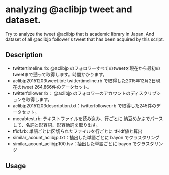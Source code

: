 analyzing @aclibjp tweet and dataset.
===

Try to analyze the tweet @aclibjp that is academic library in Japan.
And dataset of all @aclibjp follower's tweet that has been acquired by this script.

## Description
* twittertimeline.rb: @aclibjp のフォロワーすべてのtweetを現在から最初のtweetまで遡って取得します。時間かかります。
* aclibjp20151203tweet.txt: twittertimeline.rb で取得した2015年12月2日現在のtweet 264,866件のデータセット。
* twitterfollower.rb： @aclibjp のフォロワーのアカウントのディスクリプションを取得します。
* aclibjp20151203description.txt：twitterfollower.rb で取得した245件のデータセット。
* mecabtest.rb: テキストファイルを読み込み、行ごとに 納豆めかぶでパースして、名詞と形容詞、形容動詞を取り出す。
* tfidf.rb: 単語ごとに区切られたファイルを行ごとに tf-idf値と算出
* similar_acount_aclibjp.txt：抽出した単語ごとに bayon でクラスタリング
* similar_acount_aclibjp100.tsv：抽出した単語ごとに bayon でクラスタリング

## Usage
